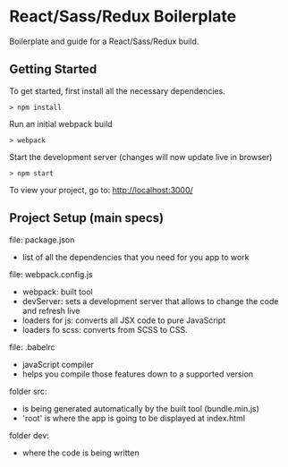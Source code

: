 # React/Sass/Redux Boilerplate

Boilerplate and guide for a React/Sass/Redux build.

## Getting Started

To get started, first install all the necessary dependencies.
```
> npm install
```

Run an initial webpack build
```
> webpack
```

Start the development server (changes will now update live in browser)
```
> npm start
```

To view your project, go to: [http://localhost:3000/](http://localhost:3000/)

## Project Setup (main specs)

file: package.json
- list of all the dependencies that you need for you app to work

file: webpack.config.js
- webpack: built tool
- devServer: sets a development server that allows to change the code and refresh live
- loaders for js: converts all JSX code to pure JavaScript
- loaders fo scss: converts from SCSS to CSS.

file: .babelrc
- javaScript compiler
- helps you compile those features down to a supported version

folder src:
- is being generated automatically by the built tool (bundle.min.js)
- 'root' is where the app is going to be displayed at index.html

folder dev:
- where the code is being written
